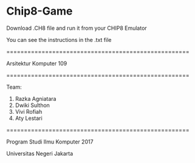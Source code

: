 # Chip8-Game

Download .CH8 file and run it from your CHIP8 Emulator

You can see the instructions in the .txt file

====================================================

Arsitektur Komputer 109

====================================================

Team:
1. Razka Agniatara
2. Dwiki Sulthon
3. Vivi Rofiah
4. Aty Lestari

====================================================

Program Studi Ilmu Komputer 2017

Universitas Negeri Jakarta
